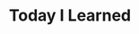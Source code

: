 ---
title: "Today I Learned"
layout: category
permalink: /categories/TIL/
author_profile: true
taxonomy: TIL
sidebar:
  nav: "categories"
---
